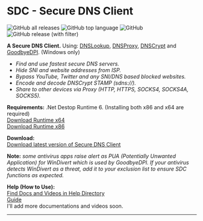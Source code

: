 # SDC - Secure DNS Client

![GitHub all releases](https://img.shields.io/github/downloads/msasanmh/SecureDNSClient/total)
![GitHub top language](https://img.shields.io/github/languages/top/msasanmh/SecureDNSClient)
![GitHub](https://img.shields.io/github/license/msasanmh/SecureDNSClient)
![GitHub release (with filter)](https://img.shields.io/github/v/release/msasanmh/SecureDNSClient?link=https%3A%2F%2Fgithub.com%2Fmsasanmh%2FSecureDNSClient%2Freleases%2Flatest)

**A Secure DNS Client.** Using: [DNSLookup](https://github.com/ameshkov/dnslookup), [DNSProxy](https://github.com/AdguardTeam/dnsproxy), [DNSCrypt](https://github.com/DNSCrypt/dnscrypt-proxy) and [GoodbyeDPI](https://github.com/ValdikSS/GoodbyeDPI). (Windows only)

- *Find and use fastest secure DNS servers.*
- *Hide SNI and website addresses from ISP.*
- *Bypass YouTube, Twitter and any SNI/DNS based blocked websites.*
- *Encode and decode DNSCrypt STAMP (sdns://).*
- *Share to other devices via Proxy (HTTP, HTTPS, SOCKS4, SOCKS4A, SOCKS5).*

**Requirements:** .Net Destop Runtime 6. (Installing both x86 and x64 are required)<br>
[Download Runtime x64](https://dotnet.microsoft.com/en-us/download/dotnet/thank-you/runtime-desktop-6.0.21-windows-x64-installer)<br>
[Download Runtime x86](https://dotnet.microsoft.com/en-us/download/dotnet/thank-you/runtime-desktop-6.0.21-windows-x86-installer)<br>

**Download:**<br>
[Download latest version of Secure DNS Client](https://github.com/msasanmh/SecureDNSClient/releases/latest)<br>

**Note:**
*some antivirus apps raise alert as PUA (Potentially Unwanted Application) for WinDivert which is used by GoodbyeDPI.*
*If your antivirus detects WinDivert as a threat, add it to your exclusion list to ensure SDC functions as expected.*

**Help (How to Use):**<br>
[Find Docs and Videos in Help Directory](https://github.com/msasanmh/SecureDNSClient/tree/main/Help)<br>
[Guide](https://rentry.co/SecureDNSClient)<br>
I'll add more documentations and videos soon.

---

